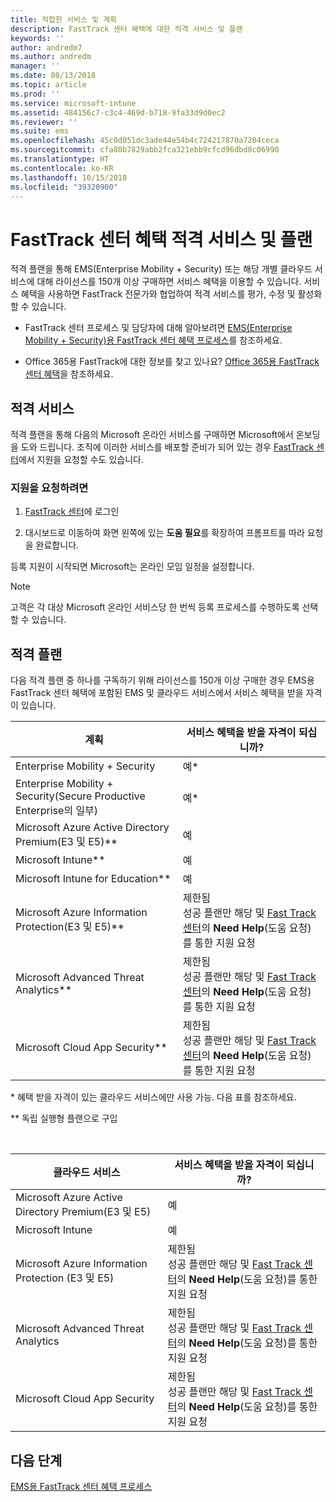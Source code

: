 ```yaml
---
title: 적합한 서비스 및 계획
description: FastTrack 센터 혜택에 대한 적격 서비스 및 플랜
keywords: ''
author: andredm7
ms.author: andredm
manager: ''
ms.date: 08/13/2018
ms.topic: article
ms.prod: ''
ms.service: microsoft-intune
ms.assetid: 484156c7-c3c4-469d-b718-9fa33d9d0ec2
ms.reviewer: ''
ms.suite: ems
ms.openlocfilehash: 45c0d051dc3ade44e54b4c724217870a7204ceca
ms.sourcegitcommit: cfa80b7829abb2fca321ebb9cfcd96dbd8c06990
ms.translationtype: HT
ms.contentlocale: ko-KR
ms.lasthandoff: 10/15/2018
ms.locfileid: "39320900"
---
```

# <a name="fasttrack-center-benefit-eligible-services-and-plans"></a>FastTrack 센터 혜택 적격 서비스 및 플랜
적격 플랜을 통해 EMS(Enterprise Mobility + Security) 또는 해당 개별 클라우드 서비스에 대해 라이선스를 150개 이상 구매하면 서비스 혜택을 이용할 수 있습니다. 서비스 혜택을 사용하면 FastTrack 전문가와 협업하여 적격 서비스를 평가, 수정 및 활성화할 수 있습니다.

- FastTrack 센터 프로세스 및 담당자에 대해 알아보려면 [EMS(Enterprise Mobility + Security)용 FastTrack 센터 혜택 프로세스](fasttrack-center-benefit-process-for-enterprise-mobility-suite-ems.md)를 참조하세요.

- Office 365용 FastTrack에 대한 정보를 찾고 있나요? [Office 365용 FastTrack 센터 혜택](https://docs.microsoft.com/fasttrack/fasttrack-benefit-for-office-365)을 참조하세요.

## <a name="eligible-services"></a>적격 서비스

적격 플랜을 통해 다음의 Microsoft 온라인 서비스를 구매하면 Microsoft에서 온보딩을 도와 드립니다. 조직에 이러한 서비스를 배포할 준비가 되어 있는 경우 [FastTrack 센터](http://fasttrack.microsoft.com/)에서 지원을 요청할 수도 있습니다.

### <a name="to-request-assistance"></a>지원을 요청하려면

1. [FastTrack 센터](http://fasttrack.microsoft.com/)에 로그인

2. 대시보드로 이동하여 화면 왼쪽에 있는 **도움 필요**를 확장하여 프롬프트를 따라 요청을 완료합니다.

등록 지원이 시작되면 Microsoft는 온라인 모임 일정을 설정합니다.

> [!NOTE]
> 고객은 각 대상 Microsoft 온라인 서비스당 한 번씩 등록 프로세스를 수행하도록 선택할 수 있습니다.

## <a name="eligible-plans"></a>적격 플랜
다음 적격 플랜 중 하나를 구독하기 위해 라이선스를 150개 이상 구매한 경우 EMS용 FastTrack 센터 혜택에 포함된 EMS 및 클라우드 서비스에서 서비스 혜택을 받을 자격이 있습니다.

|계획|서비스 혜택을 받을 자격이 되십니까?|
|--------|-------------------------------------|
|Enterprise Mobility + Security |예\*|
|Enterprise Mobility + Security(Secure Productive Enterprise의 일부)|예\*|
|Microsoft Azure Active Directory Premium(E3 및 E5)\*\*|예|
|Microsoft Intune\*\*|예|
|Microsoft Intune for Education\*\* |예 |
|Microsoft Azure Information Protection(E3 및 E5)\*\*|제한됨</br>성공 플랜만 해당 및 [Fast Track 센터](https://fasttrack.microsoft.com/)의 **Need Help**(도움 요청)를 통한 지원 요청|
|Microsoft Advanced Threat Analytics\*\*|제한됨</br>성공 플랜만 해당 및 [Fast Track 센터](https://fasttrack.microsoft.com/)의 **Need Help**(도움 요청)를 통한 지원 요청|
|Microsoft Cloud App Security\*\*|제한됨</br>성공 플랜만 해당 및 [Fast Track 센터](https://fasttrack.microsoft.com/)의 **Need Help**(도움 요청)를 통한 지원 요청|

&ast; 혜택 받을 자격이 있는 클라우드 서비스에만 사용 가능. 다음 표를 참조하세요.

\*\* 독립 실행형 플랜으로 구입

&nbsp;

|클라우드 서비스|서비스 혜택을 받을 자격이 되십니까?|
|--------|-------------------------------------|
|Microsoft Azure Active Directory Premium(E3 및 E5)|예|
|Microsoft Intune|예|
|Microsoft Azure Information Protection (E3 및 E5)|제한됨</br>성공 플랜만 해당 및 [Fast Track 센터](https://fasttrack.microsoft.com/)의 **Need Help**(도움 요청)를 통한 지원 요청|
|Microsoft Advanced Threat Analytics|제한됨</br>성공 플랜만 해당 및 [Fast Track 센터](https://fasttrack.microsoft.com/)의 **Need Help**(도움 요청)를 통한 지원 요청|
|Microsoft Cloud App Security|제한됨</br>성공 플랜만 해당 및 [Fast Track 센터](https://fasttrack.microsoft.com/)의 **Need Help**(도움 요청)를 통한 지원 요청|

## <a name="next-steps"></a>다음 단계

[EMS용 FastTrack 센터 혜택 프로세스](fasttrack-center-benefit-process-for-ems-environment-expectations.md)
